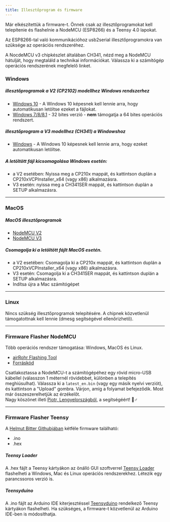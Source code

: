 ```yaml
---
title: Illesztőprogram és firmware
---
```


Már elkészítettük a firmware-t. Önnek csak az illesztőprogramokat kell telepítenie és flashelnie a NodeMCU (ESP8266) és a Teensy 4.0 lapokat.

Az ESP8266-tal való kommunikációhoz usb2serial illesztőprogramokra van szüksége az operációs rendszeréhez.

A NocdeMCU v3 chipkészlet általában CH341, nézd meg a NodeMCU hátulját, hogy megtaláld a technikai információkat. Válassza ki a számítógép operációs rendszerének megfelelő linket.

### Windows

##### illesztőprogramok a V2 (CP2102) modellhez Windows rendszerhez
* [Windows 10](https://www.silabs.com/documents/public/software/CP210x_Universal_Windows_Driver.zip) - A Windows 10 képesnek kell lennie arra, hogy automatikusan letöltse ezeket a fájlokat.
* [Windows 7/8/8.1](https://www.silabs.com/documents/public/software/CP210x_Windows_Drivers.zip) - 32 bites verzió - **nem** támogatja a 64 bites operációs rendszert.

##### illesztőprogram a V3 modellhez (CH341) a Windowshoz
* [Windows](http://www.wch.cn/downloads/file/5.html) - A Windows 10 képesnek kell lennie arra, hogy ezeket automatikusan letöltse.

##### A letöltött fájl kicsomagolása Windows esetén:
* a V2 esetében: Nyissa meg a CP210x mappát, és kattintson duplán a CP210xVCPInstaller_x64 (vagy x86) alkalmazásra.
* V3 esetén: nyissa meg a CH341SER mappát, és kattintson duplán a SETUP alkalmazásra.

---

### MacOS

##### MacOS illesztőprogramok
* [NodeMCU V2](https://www.silabs.comdocumentspublicsoftwareMac_OSX_VCP_Driver.zip )
* [NodeMCU V3](http://www.wch.cn/downloads/file/178.html)

##### Csomagolja ki a letöltött fájlt MacOS esetén.
* a V2 esetében: Csomagolja ki a CP210x mappát, és kattintson duplán a CP210xVCPInstaller_x64 (vagy x86) alkalmazásra.
* V3 esetén: Csomagolja ki a CH341SER mappát, és kattintson duplán a SETUP alkalmazásra.
* Indítsa újra a Mac számítógépet

---

### Linux
Nincs szükség illesztőprogramok telepítésére. A chipnek közvetlenül támogatottnak kell lennie (dmesg segítségével ellenőrizhető).

---
### Firmware Flasher NodeMCU
Több operációs rendszer támogatása: Windows, MacOS és Linux.

* [airRohr Flashing Tool](http://firmware.sensor.communityairrohrflashing-tool)
* [Forráskód](https://github.com/opendata-stuttgart/airrohr-firmware-flasher)

Csatlakoztassa a NodeMCU-t a számítógépéhez egy rövid micro-USB kábellel (válasszon 1 méternél rövidebbet, különben a telepítés meghiúsulhat). Válassza ki a `latest_en.bin` (vagy egy másik nyelvi verziót), és kattintson a "Upload" gombra.
Várjon, amíg a folyamat befejeződik. Most már összeszerelhetjük az érzékelőt.
<br>
Nagy köszönet illeti [Piotr, Lengyelországból](https://dropbox.inf.re), a segítségéért! 🙋♂️

---
### Firmware Flasher Teensy
A [Helmut Bitter Githubjában](https://github.comhbitterDNMStreemasterFirmware) kétféle firmware található:
* .ino
* .hex

##### Teensy Loader
A .hex fájlt a Teensy kártyákon az önálló GUI szoftverrel [Teensy Loader](https://www.pjrc.comteensyloader.html) flashelheti a Windows, Mac és Linux operációs rendszerekhez.
Létezik egy parancssoros verzió is.

##### Teensyduino
A .ino fájlt az Arduino IDE kiterjesztéssel [Teensyduino](https://www.pjrc.comteensyteensyduino.html) rendelkező Teensy kártyákon flashelheti.
Ha szükséges, a firmware-t közvetlenül az Arduino IDE-ben is módosíthatja.
